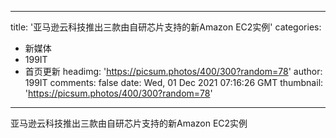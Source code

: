 
---
title: '亚马逊云科技推出三款由自研芯片支持的新Amazon EC2实例'
categories: 
 - 新媒体
 - 199IT
 - 首页更新
headimg: 'https://picsum.photos/400/300?random=78'
author: 199IT
comments: false
date: Wed, 01 Dec 2021 07:16:26 GMT
thumbnail: 'https://picsum.photos/400/300?random=78'
---

<div>   
亚马逊云科技推出三款由自研芯片支持的新Amazon EC2实例  
</div>
            